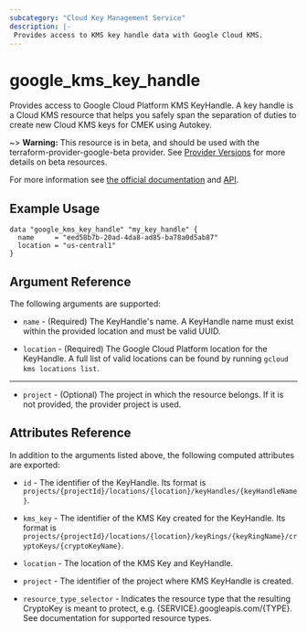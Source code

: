 ```yaml
---
subcategory: "Cloud Key Management Service"
description: |-
 Provides access to KMS key handle data with Google Cloud KMS.
---
```


# google_kms_key_handle

Provides access to Google Cloud Platform KMS KeyHandle. A key handle is a Cloud KMS resource that helps you safely span the separation of duties to create new Cloud KMS keys for CMEK using Autokey.

~> **Warning:** This resource is in beta, and should be used with the terraform-provider-google-beta provider.
See [Provider Versions](https://terraform.io/docs/providers/google/guides/provider_versions.html) for more details on beta resources.

For more information see
[the official documentation](https://cloud.google.com/kms/docs/resource-hierarchy#key_handles)
and
[API](https://cloud.google.com/kms/docs/reference/rest/v1/projects.locations.keyHandles).


## Example Usage

```hcl
data "google_kms_key_handle" "my_key_handle" {
  name     = "eed58b7b-20ad-4da8-ad85-ba78a0d5ab87"
  location = "us-central1"
}
```

## Argument Reference

The following arguments are supported:

* `name` - (Required) The KeyHandle's name.
    A KeyHandle name must exist within the provided location and must be valid UUID.

* `location` - (Required) The Google Cloud Platform location for the KeyHandle.
    A full list of valid locations can be found by running `gcloud kms locations list`.

- - -

* `project` - (Optional) The project in which the resource belongs. If it
    is not provided, the provider project is used.

## Attributes Reference

In addition to the arguments listed above, the following computed attributes are
exported:

* `id` - The identifier of the KeyHandle. Its format is `projects/{projectId}/locations/{location}/keyHandles/{keyHandleName}`.

* `kms_key` - The identifier of the KMS Key created for the KeyHandle. Its format is `projects/{projectId}/locations/{location}/keyRings/{keyRingName}/cryptoKeys/{cryptoKeyName}`.

* `location` - The location of the KMS Key and KeyHandle.

* `project`  - The identifier of the project where KMS KeyHandle is created.

* `resource_type_selector` - Indicates the resource type that the resulting CryptoKey is meant to protect, e.g. {SERVICE}.googleapis.com/{TYPE}. See documentation for supported resource types.


